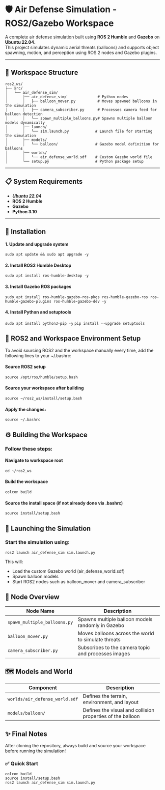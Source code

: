 # 🛡️ Air Defense Simulation - ROS2/Gazebo Workspace

A complete air defense simulation built using **ROS 2 Humble** and **Gazebo** on **Ubuntu 22.04**.  
This project simulates dynamic aerial threats (balloons) and supports object spawning, motion, and perception using ROS 2 nodes and Gazebo plugins.

---

## 📂 Workspace Structure

```
ros2_ws/
├── src/
│   └── air_defense_sim/
│       ├── air_defense_sim/              # Python nodes
│       │   ├── balloon_mover.py          # Moves spawned balloons in the simulation
│       │   ├── camera_subscriber.py      # Processes camera feed for balloon detection
│       │   └── spawn_multiple_balloons.py# Spawns multiple balloon models dynamically
│       ├── launch/
│       │   └── sim.launch.py            # Launch file for starting the simulation
│       ├── models/
│       │   └── balloon/                 # Gazebo model definition for balloons
│       ├── worlds/
│       │   └── air_defense_world.sdf    # Custom Gazebo world file
│       └── setup.py                     # Python package setup
```

---

## 📋 System Requirements

- ***Ubuntu 22.04***
- **ROS 2 Humble**
- **Gazebo**
- **Python 3.10**

---

## 🔧 Installation

#### 1. Update and upgrade system
`sudo apt update && sudo apt upgrade -y`

#### 2. Install ROS2 Humble Desktop
`sudo apt install ros-humble-desktop -y`

#### 3. Install Gazebo ROS packages
`sudo apt install ros-humble-gazebo-ros-pkgs ros-humble-gazebo-ros ros-humble-gazebo-plugins ros-humble-gazebo-dev -y`

#### 4. Install Python and setuptools
`sudo apt install python3-pip -y`
`pip install --upgrade setuptools`

## 🔄 ROS2 and Workspace Environment Setup
To avoid sourcing ROS2 and the workspace manually every time, add the following lines to your ~/.bashrc:

#### Source ROS2 setup
`source /opt/ros/humble/setup.bash`

#### Source your workspace after building
`source ~/ros2_ws/install/setup.bash`

#### Apply the changes:

`source ~/.bashrc`

## ⚙️ Building the Workspace
### Follow these steps:

#### Navigate to workspace root
`cd ~/ros2_ws`

#### Build the workspace
`colcon build`

#### Source the install space (if not already done via .bashrc)
`source install/setup.bash`

## 🚀 Launching the Simulation
### Start the simulation using:

`ros2 launch air_defense_sim sim.launch.py`

This will:
- Load the custom Gazebo world (air_defense_world.sdf)
- Spawn balloon models
- Start ROS2 nodes such as balloon_mover and camera_subscriber

## 🧩 Node Overview

| Node Name                   | Description                                                                 |
|-----------------------------|-----------------------------------------------------------------------------|
| `spawn_multiple_balloons.py` | Spawns multiple balloon models randomly in Gazebo                          |
| `balloon_mover.py`           | Moves balloons across the world to simulate threats                        |
| `camera_subscriber.py`       | Subscribes to the camera topic and processes images                        |

## 🗺️ Models and World

| Component                   | Description                                                                 |
|-----------------------------|-----------------------------------------------------------------------------|
| `worlds/air_defense_world.sdf` | Defines the terrain, environment, and layout                             |
| `models/balloon/`            | Defines the visual and collision properties of the balloon                 |




## ✨ Final Notes
After cloning the repository, always build and source your workspace before running the simulation!

### ✅ Quick Start

```cd ~/ros2_ws
colcon build
source install/setup.bash
ros2 launch air_defense_sim sim.launch.py
```
